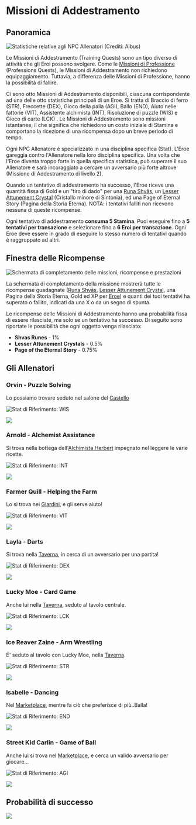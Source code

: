 # Missioni di Addestramento

## Panoramica

![Statistiche relative agli NPC Allenatori (Crediti: Albus)](<../../.gitbook/assets/Training Quests Banner (1).png>)



Le Missioni di Addestramento (Training Quests) sono un tipo diverso di attività che gli Eroi possono svolgere. Come le [Missioni di Professione](../../learn/gameplay/professions/) (Professions Quests), le Missioni di Addestramento non richiedono equipaggiamento. Tuttavia, a differenza delle Missioni di Professione, hanno la possibilità di fallire.

Ci sono otto Missioni di Addestramento disponibili, ciascuna corrispondente ad una delle otto statistiche principali di un Eroe. Si tratta di Braccio di ferro (STR), Freccette (DEX), Gioco della palla (AGI), Ballo (END), Aiuto nelle fattorie (VIT), Assistente alchimista (INT), Risoluzione di puzzle (WIS) e Gioco di carte (LCK) . Le Missioni di Addestramento sono missioni istantanee, il che significa che richiedono un costo iniziale di Stamina e comportano la ricezione di una ricompensa dopo un breve periodo di tempo.

Ogni NPC Allenatore è specializzato in una disciplina specifica (Stat). L'Eroe gareggia contro l'Allenatore nella loro disciplina specifica. Una volta che l'Eroe diventa troppo forte in quella specifica statistica, può superare il suo Allenatore e sarà incoraggiato a cercare un avversario più forte altrove (Missione di Addestramento di livello 2).

Quando un tentativo di addestramento ha successo, l'Eroe riceve una quantità fissa di Gold e un "tiro di dado" per una [Runa Shvās](../../learn/gameplay/heroes/leveling.md), un [Lesser Attunement Crystal](../oggetti/attunement-crystal/#lesser-attunement-crystal) (Cristallo minore di Sintonia), ed una Page of Eternal Story (Pagina della Storia Eterna). NOTA: i tentativi falliti non ricevono nessuna di queste ricompense.

Ogni tentativo di addestramento **consuma 5 Stamina**. Puoi eseguire fino a **5 tentativi per transazione** e selezionare fino a **6 Eroi per transazione**. Ogni Eroe deve essere in grado di eseguire lo stesso numero di tentativi quando è raggruppato ad altri.

## Finestra delle Ricompense

![Schermata di completamento delle missioni, ricompense e prestazioni](<../../.gitbook/assets/training quest completion screen reward.png>)

La schermata di completamento della missione mostrerà tutte le ricompense guadagnate ([Runa Shvās](../../learn/gameplay/heroes/leveling.md), [Lesser Attunement Crystal](../oggetti/attunement-crystal/#lesser-attunement-crystal), una Pagina della Storia Eterna, Gold ed XP per [Eroe](../../learn/gameplay/heroes/)) e quanti dei tuoi tentativi ha superato o fallito, indicati da una X o da un segno di spunta.



Le ricompense delle Missioni di Addestramento hanno una probabilità fissa di essere rilasciate, ma solo se un tentativo ha successo. Di seguito sono riportate le possibilità che ogni oggetto venga rilasciato:

* **Shvas Runes** - 1%
* **Lesser Attunement Crystals** - 0.5%
* **Page of the Eternal Story** - 0.75%

## Gli Allenatori

### Orvin - Puzzle Solving&#x20;

Lo possiamo trovare seduto nel salone del [Castello](broken-reference)

![Stat di Riferimento: WIS](<../../.gitbook/assets/Orvin 1 (1).png>)

![](<../../.gitbook/assets/Orvin 2.png>)

### Arnold - Alchemist Assistance

Si trova nella bottega dell'[Alchimista Herbert](../zone-di-gioco/alchemist.md) impegnato nel leggere le varie ricette.

![Stat di Riferimento: INT](<../../.gitbook/assets/Arnold 1.png>)

![](<../../.gitbook/assets/Arnold 2.png>)

### Farmer Quill - Helping the Farm

Lo si trova nei [Giardini](../../come-funziona-defi-kingdoms/the-gardens/), e gli serve aiuto!

![Stat di Riferimento: VIT](<../../.gitbook/assets/Quill 1.png>)

![](<../../.gitbook/assets/quill 2.png>)

### Layla - Darts

Si trova nella [Taverna](../zone-di-gioco/tavern.md), in cerca di un avversario per una partita!

![Stat di Riferimento: DEX](<../../.gitbook/assets/Layla 1.png>)

![](<../../.gitbook/assets/Layla 2.png>)

### Lucky Moe - Card Game

Anche lui nella [Taverna](../zone-di-gioco/tavern.md), seduto al tavolo centrale.

![Stat di Riferimento: LCK](<../../.gitbook/assets/Moe 1.png>)

![](<../../.gitbook/assets/Moe 2.png>)

### Ice Reaver Zaine - Arm Wrestling

E' seduto al tavolo con Lucky Moe, nella [Taverna](../zone-di-gioco/tavern.md).

![Stat di Riferimento: STR](<../../.gitbook/assets/Zaine 1.png>)

![](<../../.gitbook/assets/Zaine 2.png>)

### Isabelle - Dancing

Nel [Marketplace](../zone-di-gioco/marketplace.md), mentre fa ciò che preferisce di più..Balla!

![Stat di Riferimento: END](<../../.gitbook/assets/Isabelle 1.png>)

![](<../../.gitbook/assets/Isabelle 2.png>)

### Street Kid Carlin - Game of Ball

Anche lui si trova nel [Marketplace](../zone-di-gioco/marketplace.md), e cerca un valido avversario per giocare...

![Stat di Riferimento: AGI](<../../.gitbook/assets/Street Kid Carlin 1.png>)

![](<../../.gitbook/assets/Street Kid Carlin 2.png>)

## Probabilità di successo

![](<../../.gitbook/assets/Training Quests Banner detailed.png>)

